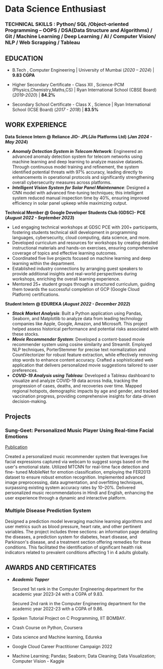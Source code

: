 # Data Science Enthusiast

### TECHNICAL SKILLS : Python/ SQL /Object-oriented Programming – OOPS / DSA(Data Structure and Algorithms) / Git /  Machine Learning / Deep Learning / AI / Computer Vision/ NLP / Web Scrapping / Tableau 

## EDUCATION
- B.Tech , Computer Engineering |  University of Mumbai (_2020 – 2024_) | **9.83 CGPA**
  
- Higher Secondary Certificate - Class XII , Science-PCM (Physics,Chemistry,Maths,CS) | Ryan International School (CBSE Board) (_2019-2020_) | **84.2%**
              		
- Secondary School Certificate - Class X , Science | Ryan International School (ICSE Board) (_2017 - 2018_) | **83.5%**

## WORK EXPERIENCE 
**Data Science Intern @ Reliance JIO- JPL(Jio Platforms Ltd)  (_Jan 2024 - May 2024_)**
- ***Anomaly Detection System in Telecom Network***: Engineered an advanced anomaly detection system for telecom networks using machine learning and deep learning to analyze massive datasets. Through continuous model training and refinement, the system identified potential threats with 97% accuracy, leading directly to enhancements in 
operational protocols and significantly strengthening overall cybersecurity measures across platforms.
- ***Intelligent Vision System for Solar Panel Maintenance***: Designed a CNN model with advanced fine-tuning techniques; this intelligent system reduced manual inspection time by 40%, ensuring improved efficiency in solar panel upkeep while maximizing output.

**Technical Member @ Google Developer Students Club (GDSC)- PCE (_August 2022 - September 2023_)**
- Led engaging technical workshops at GDSC PCE with 200+ participants, fostering students technical skill development in programming languages, cybersecurity, cloud computing, data science, and more. 
- Developed curriculum and resources for workshops by creating detailed instructional materials and hands-on exercises, ensuring comprehensive coverage of topics and effective learning outcomes. 
- Coordinated five live projects focused on machine learning and deep learning within the department. 
- Established industry connections by arranging guest speakers to provide additional insights and real-world 
perspectives during workshops, enriching the overall learning experience. 
- Mentored 25+ student groups through a structured curriculum, guiding them towards the successful completion 
of GCP (Google Cloud Platform) certifications.

**Student Intern @ EDUREKA  (_August 2022 - December 2022_)**
- ***Stock Market Analysis***: Built a Python application using Pandas, Seaborn, and Matplotlib to analyze data from leading technology companies like Apple, Google, Amazon, and Microsoft. This project helped assess historical performance and potential risks associated with these stocks. 
- ***Movie Recommender System***: Developed a content-based movie recommender system using cosine similarity and  Streamlit. Employed NLP techniques, PorterStemmer for precise text normalization and CountVectorizer for robust feature extraction, while effectively removing stop words to enhance content accuracy. Crafted a sophisticated web application that delivers personalized movie suggestions tailored to user preferences. 
- ***COVID-19 Analysis using Tableau***: Developed a Tableau dashboard to visualize and analyze COVID-19 data across India, tracking the progression of cases, deaths, and recoveries over time. Mapped regional hotspots, demographic impacts by age and gender, and tracked vaccination progress, providing comprehensive insights for data-driven decision-making.

## Projects
### Sung-Geet: Personalized Music Player Using Real-time Facial Emotions 
[Publication](https://www.jetir.org/papers/JETIR2406838.pdf)

Created a personalized music recommender system that leverages live facial expressions captured via webcam to suggest songs based on the user's emotional state. Utilized MTCNN for real-time face detection and fine- tuned MobileNet for emotion classification, employing the FER2013 dataset to ensure robust emotion recognition. Implemented advanced image preprocessing, data augmentation, and overfitting techniques, surpassing existing system accuracy rates by 10–20%. Delivered personalized music recommendations in Hindi and English, enhancing the user experience through a dynamic and interactive platform. 

### Multiple Disease Prediction System 
Designed a prediction model leveraging machine learning algorithms and user metrics such as blood pressure, heart 
rate, and other pertinent variables. The project includes three sections: an information page detailing the diseases, a 
prediction system for diabetes, heart disease, and Parkinson's disease, and a treatment section offering remedies for 
these conditions. This facilitated the identification of significant health risk indicators related to prevalent conditions 
affecting 1 in 4 adults globally. 

## AWARDS AND CERTIFICATES
- ***Academic Topper***
  
  Secured 1st  rank in the Computer Engineering department for the academic year 2023-24 with a CGPA of 9.83.
  
  Secured 2nd rank in the Computer Engineering department for the academic year 2022-23 with a CGPA of 9.86.
- Spoken Tutorial Project on C Programming, IIT BOMBAY.
- Crash Course on Python, Coursera
- Data science and Machine learning, Edureka
- Google Cloud Career Practitioner Campaign 2022
- Machine Learning; Pandas; Seaborn; Data Cleaning; Data Visualization; Computer Vision - Kaggle

